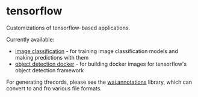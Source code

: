 # tensorflow
Customizations of tensorflow-based applications.

Currently available:
* [image classification](image_classification) - for training image classification models 
  and making predictions with them
* [object detection docker](object_detection) - for building docker images for tensorflow's 
  object detection framework

For generating tfrecords, please see the [wai.annotations](https://github.com/waikato-ufdl/wai-annotations) 
library, which can convert to and fro various file formats.

